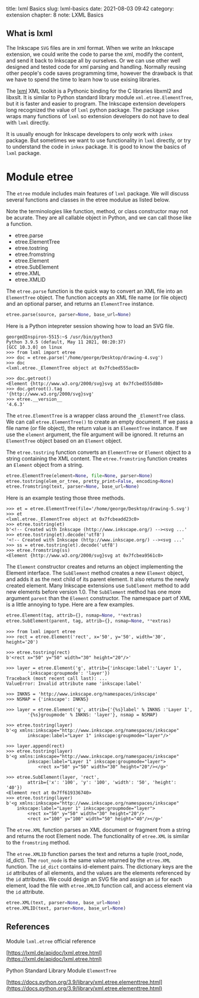 title: lxml Basics
slug: lxml-basics
date: 2021-08-03 09:42
category: extension
chapter: 8
note: LXML Basics

## What is lxml

The Inkscape `SVG` files are in xml format. When we write an Inkscape extension, 
we could write the code to parse the xml, modify the 
content, and send it back to Inkscape all by ourselves. Or we can use other well 
designed and tested code for xml parsing and handling. Normally 
reusing other people's code saves programming time, however the 
drawback is that we have to spend the time to learn how to use exising libraries. 

The [lxml](https://lxml.de/) 
XML toolkit is a Pythonic binding for the C libraries libxml2 and libxslt. It is 
similar to Python standard library module `xml.etree.ElementTree`, but it is faster and 
easier to program. 
The Inkscape extension developers long recognized the value of `lxml` python 
package. The package `inkex` wraps many functions of `lxml` so extension 
developers do not have to deal with `lxml` directly.  

It is usually enough for Inkscape developers to only work with `inkex` package. 
But sometimes we want to use functionality in `lxml` directly, or try to understand 
the code in `inkex` package. It is good to know the basics of `lxml` package. 

# Module etree

The `etree` module includes main features of `lxml` package. We will discuss several 
functions and classes in the etree modulue as listed below. 

Note the terminologies like function, method, or class constructor may not be acurate. 
They are all callable object in Python, and we can call those like a function. 

* etree.parse
* etree.ElementTree
* etree.tostring
* etree.fromstring
* etree.Element
* etree.SubElement
* etree.XML
* etree.XMLID

The `etree.parse` function is the quick way to convert an XML file into an `ElementTree`
object. The function accepts an XML file name (or file object) and an optional parser, 
and returns an `ElementTree` instance. 

```python
etree.parse(source, parser=None, base_url=None)
```

Here is a Python intepreter session showing how to load an SVG file. 

```
george@Inspiron-5515:~$ /usr/bin/python3
Python 3.9.5 (default, May 11 2021, 08:20:37) 
[GCC 10.3.0] on linux
>>> from lxml import etree
>>> doc = etree.parse('/home/george/Desktop/drawing-4.svg')
>>> doc
<lxml.etree._ElementTree object at 0x7fcbed555ac0>

>>> doc.getroot()
<Element {http://www.w3.org/2000/svg}svg at 0x7fcbed555d80>
>>> doc.getroot().tag
'{http://www.w3.org/2000/svg}svg'
>>> etree.__version__
'4.6.3'
```

The `etree.ElementTree` is a wrapper class around the `_ElementTree` class. We can 
call `etree.ElementTree()` to create an empty document. If we pass a file name 
(or file object), the return value is an `ElementTree` instance. If we use the 
`element` argument, the file argument will be ignored. It returns an `ElementTree` 
object based on an `Element` object. 

The `etree.tostring` function converts an `ElementTree` or `Element` object 
to a string containing the XML content. The `etree.fromstring` function 
creates an `Element` object from a string. 

```python
etree.ElementTree(element=None, file=None, parser=None)
etree.tostring(elem_or_tree, pretty_print=False, encoding=None)
etree.fromstring(text, parser=None, base_url=None)
```

Here is an example testing those three methods. 

```
>>> et = etree.ElementTree(file='/home/george/Desktop/drawing-5.svg')
>>> et
<lxml.etree._ElementTree object at 0x7fcbeadd23c0>
>>> etree.tostring(et)
b'<!-- Created with Inkscape (http://www.inkscape.org/) --><svg ...'
>>> etree.tostring(et).decode('utf8')
'<!-- Created with Inkscape (http://www.inkscape.org/) --><svg ...'
>>> ss = etree.tostring(et).decode('utf8')
>>> etree.fromstring(ss)
<Element {http://www.w3.org/2000/svg}svg at 0x7fcbea9561c0>
```

The `Element` constructor creates and returns an object implementing 
the Element interface. The `SubElement` method creates a new `Element` 
object, and adds it as the 
next child of its parent element. It also returns the newly created element. 
Many Inkscape extensions use `SubElement` method to add new elements before 
version 1.0. The `SubElement` method has one more argument `parent` than 
the `Element` constructor. The namespace part of XML is a little annoying to type. 
Here are a few examples.  

```python
etree.Element(tag, attrib={}, nsmap=None, **extras)
etree.SubElement(parent, tag, attrib={}, nsmap=None, **extras)
```


```
>>> from lxml import etree
>>> rect = etree.Element('rect', x='50', y='50', width='30', height='20')

>>> etree.tostring(rect)
b'<rect x="50" y="50" width="30" height="20"/>'

>>> layer = etree.Element('g', attrib={'inkscape:label':'Layer 1', 
        'inkscape:groupmode': 'layer'})
Traceback (most recent call last): ...
ValueError: Invalid attribute name 'inkscape:label'

>>> INKNS = 'http://www.inkscape.org/namespaces/inkscape'
>>> NSMAP = {'inkscape': INKNS}

>>> layer = etree.Element('g', attrib={'{%s}label' % INKNS :'Layer 1', 
        '{%s}groupmode' % INKNS: 'layer'}, nsmap = NSMAP)

>>> etree.tostring(layer)
b'<g xmlns:inkscape="http://www.inkscape.org/namespaces/inkscape" 
        inkscape:label="Layer 1" inkscape:groupmode="layer"/>'

>>> layer.append(rect)
>>> etree.tostring(layer)
b'<g xmlns:inkscape="http://www.inkscape.org/namespaces/inkscape" 
        inkscape:label="Layer 1" inkscape:groupmode="layer">
            <rect x="50" y="50" width="30" height="20"/></g>'

>>> etree.SubElement(layer, 'rect', 
        attrib={'x': '100', 'y': '100', 'width': '50', 'height': '40'})
<Element rect at 0x7ff619336740>
>>> etree.tostring(layer)
b'<g xmlns:inkscape="http://www.inkscape.org/namespaces/inkscape" 
    inkscape:label="Layer 1" inkscape:groupmode="layer">
        <rect x="50" y="50" width="30" height="20"/>
        <rect x="100" y="100" width="50" height="40"/></g>'
```

The `etree.XML` function parses an XML document or fragment from a string and 
returns the root Element node.  The functionality of `etree.XML` is similar to 
the `fromstring` method. 

The `etree.XMLID` function parses the text and returns a tuple (root_node, id_dict). 
The `root_node` is the same value returned by the `etree.XML` function. The 
`id_dict` contains id-element pairs. The dictionary keys are the `id` attributes 
of all elements, and the values are the elements referenced by the `id` attributes. 
We could design an SVG file and assign an `id` for each element, load the file with 
`etree.XMLID` function call, and access element via the `id` attribute. 

```python
etree.XML(text, parser=None, base_url=None)
etree.XMLID(text, parser=None, base_url=None)
```

## References
 
Module `lxml.etree` official reference 

<span class="ml-4"></span>[https://lxml.de/apidoc/lxml.etree.html](https://lxml.de/apidoc/lxml.etree.html)


Python Standard Library Module `ElementTree`

<span class="ml-4"></span>[https://docs.python.org/3.9/library/xml.etree.elementtree.html](https://docs.python.org/3.9/library/xml.etree.elementtree.html)







